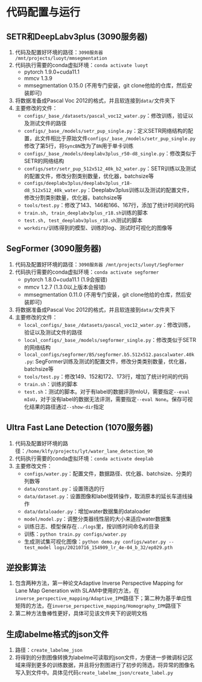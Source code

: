 # 代码配置与运行

## SETR和DeepLabv3plus (3090服务器)

1. 代码及配置好环境的路径：`3090服务器 /mnt/projects/luoyt/mmsegmentation`
2. 代码执行需要的conda虚拟环境：`conda activate luoyt`
   * pytorch 1.9.0+cuda11.1
   * mmcv 1.3.9
   * mmsegmentation 0.15.0 (不用专门安装，git clone他给的仓库，然后安装即可)
3. 将数据准备成Pascal Voc 2012的格式，并且软连接到`data/`文件夹下
4. 主要修改的文件：
   *  `configs/_base_/datasets/pascal_voc12_water.py`：修改训练，验证以及测试文件的路径
   *  `configs/_base_/models/setr_pup_single.py`：定义SETR网络结构的配置，此文件相比于原始文件`configs/_base_/models/setr_pup_single.py`修改了第5行，将`SyncBN`改为了`BN`用于单卡训练
   *  `configs/_base_/models/deeplabv3plus_r50-d8_single.py`：修改类似于SETR的网络结构
   *  `configs/setr/setr_pup_512x512_40k_b2_water.py`：SETR训练以及测试的配置文件，修改分割类别数量，优化器，batchsize等
   *  `configs/deeplabv3plus/deeplabv3plus_r18-d8_512x512_40k_water.py`：Deeplabv3plus训练以及测试的配置文件，修改分割类别数量，优化器，batchsize等
   *  `tools/test.py`：修改了143、146和166、167行，添加了统计时间的代码
   *  `train.sh, train_deeplabv3plus_r18.sh`训练的脚本
   *  `test.sh, test_deeplabv3plus_r18.sh`测试的脚本
   *  `workdirs/`训练得到的模型、训练的log、测试时可视化的图像等

## SegFormer (3090服务器)

1. 代码及配置好环境的路径：`3090服务器 /mnt/projects/luoyt/SegFormer`
2. 代码执行需要的conda虚拟环境：`conda activate segformer`
   * pytorch 1.8.0+cuda11.1 (1.9会报错)
   * mmcv 1.2.7 (1.3.0以上版本会报错)
   * mmsegmentation 0.11.0 (不用专门安装，git clone他给的仓库，然后安装即可)
3. 将数据准备成Pascal Voc 2012的格式，并且软连接到`data/`文件夹下
4. 主要修改的文件：
   *  `local_configs/_base_/datasets/pascal_voc12_water.py`：修改训练，验证以及测试文件的路径
   *  `local_configs/_base_/models/segformer_single.py`：修改类似于SETR的网络结构
   *  `local_configs/segformer/B5/segformer.b5.512x512.pascalwater.40k.py`: SegFormer训练及测试的配置文件，修改分类类别数量，优化器，batchsize等
   *  `tools/test.py`：修改149、152和172、173行，增加了统计时间的代码
   *  `train.sh`：训练的脚本
   *  `test.sh`：测试的脚本。对于有label的数据评测mIoU，需要指定`--eval mIoU`，对于没有label的数据无法评测，需要指定`--eval None`。保存可视化结果的路径通过`--show-dir`指定

## Ultra Fast Lane Detection (1070服务器)

1. 代码及配置好环境的路径：`/home/klfy/projects/lyt/water_lane_detection_90`
2. 代码执行需要的conda虚拟环境：`conda activate deeplab`
3. 主要修改文件：
   * `configs/water.py`：配置文件，数据路径、优化器、batchsize、分类的列数等
   * `data/constant.py`：设置筛选的行
   * `data/dataset.py`：设置图像和label旋转操作，取消原本的延长车道线操作
   * `data/dataloader.py`：增加water数据集的dataloader
   * `model/model.py`：调整分类器线性层的大小来适应water数据集
   * 训练日志、模型保存在`../logs`里，按训练时间命名的目录
   * 训练：`python train.py configs/water.py`
   * 生成测试集可视化图像：`python demo.py configs/water.py --test_model logs/20210716_154909_lr_4e-04_b_32/ep029.pth`

## 逆投影算法

1. 包含两种方法，第一种论文Adaptive Inverse Perspective Mapping for Lane Map Generation with SLAM中使用的方法，在`inverse_perspective_mapping/Adaptive_IPM`路径下；第二种为基于单应性矩阵的方法，在`inverse_perspective_mapping/Homography_IPM`路径下
2. 第二种方法鲁棒性更好，具体可见该文件夹下的说明文档

## 生成labelme格式的json文件

1. 路径：`create_labelme_json`
2. 将得到的分割图像转换为labelme可读取的json文件，方便进一步微调标记区域来得到更多的训练数据，并且将分割图进行了初步的筛选，将异常的图像名写入到文件中。具体见代码`create_labelme_json/create_label.py`

